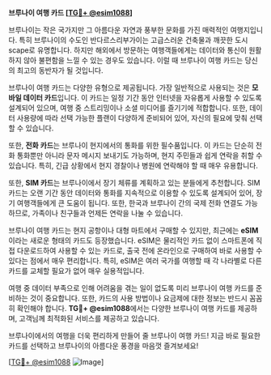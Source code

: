**브루나이 여행 카드 [[TG💪+ @esim1088](https://t.me/s/esim1088)]**

브루나이는 작은 국가지만 그 아름다운 자연과 풍부한 문화를 가진 매력적인 여행지입니다. 특히 브루나이의 수도인 반다르스리부가이는 고급스러운 건축물과 깨끗한 도시scape로 유명합니다. 하지만 해외에서 방문하는 여행객들에게는 데이터와 통신이 원활하지 않아 불편함을 느낄 수 있는 경우도 있습니다. 이럴 때 브루나이 여행 카드는 당신의 최고의 동반자가 될 것입니다.

브루나이 여행 카드는 다양한 유형으로 제공됩니다. 가장 일반적으로 사용되는 것은 **모바일 데이터 카드**입니다. 이 카드는 일정 기간 동안 인터넷을 자유롭게 사용할 수 있도록 설계되어 있으며, 여행 중 스트리밍이나 소셜 미디어를 즐기기에 적합합니다. 또한, 데이터 사용량에 따라 선택 가능한 플랜이 다양하게 준비되어 있어, 자신의 필요에 맞춰 선택할 수 있습니다.

또한, **전화 카드**는 브루나이 현지에서의 통화를 위한 필수품입니다. 이 카드는 단순히 전화 통화뿐만 아니라 문자 메시지 보내기도 가능하며, 현지 주민들과 쉽게 연락을 취할 수 있습니다. 특히, 긴급 상황에서 현지 경찰이나 병원에 연락해야 할 때 매우 유용합니다.

또한, **SIM 카드**는 브루나이에서 장기 체류를 계획하고 있는 분들에게 추천합니다. SIM 카드는 오랜 기간 동안 데이터와 통화를 지속적으로 이용할 수 있도록 설계되어 있어, 장기 여행객들에게 큰 도움이 됩니다. 또한, 한국과 브루나이 간의 국제 전화 연결도 가능하므로, 가족이나 친구들과 언제든 연락을 나눌 수 있습니다.

브루나이 여행 카드는 현지 공항이나 대형 마트에서 구매할 수 있지만, 최근에는 **eSIM**이라는 새로운 형태의 카드도 등장했습니다. eSIM은 물리적인 카드 없이 스마트폰에 직접 다운로드하여 사용할 수 있는 카드로, 출국 전에 온라인으로 구매하여 바로 사용할 수 있다는 점에서 매우 편리합니다. 특히, eSIM은 여러 국가를 여행할 때 각 나라별로 다른 카드를 교체할 필요가 없어 매우 실용적입니다.

여행 중 데이터 부족으로 인해 어려움을 겪는 일이 없도록 미리 브루나이 여행 카드를 준비하는 것이 중요합니다. 또한, 카드의 사용 방법이나 요금제에 대한 정보는 반드시 꼼꼼히 확인해야 합니다. **TG💪+ @esim1088**에서는 다양한 브루나이 여행 카드를 제공하며, 고객님께 최적화된 서비스를 제공하고 있습니다.

브루나이에서의 여행을 더욱 편리하게 만들어 줄 브루나이 여행 카드! 지금 바로 필요한 카드를 선택하고 브루나이의 아름다운 풍경을 마음껏 즐겨보세요!

[[TG💪+ @esim1088](https://t.me/s/esim1088) ![Image](https://i.postimg.cc/Y0z9fWf4/image.png)]